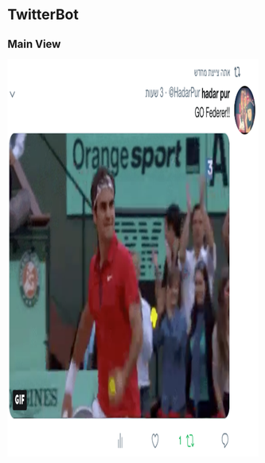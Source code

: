 # TwitterBot
## Main View

<img src="https://github.com/HadarPur/TwitterBot/blob/master/tweetView.png" width="800" height="800" />

